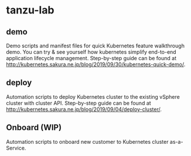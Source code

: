 # tanzu-lab

## demo
Demo scripts and manifest files for quick Kubernetes feature walkthrough demo. You can try & see yourself how kubernetes simplify end-to-end application lifecycle management.
Step-by-step guide can be found at http://kubernetes.sakura.ne.jp/blog/2019/09/30/kubernetes-quick-demo/.

## deploy
Automation scripts to deploy Kubernetes cluster to the existing vSphere cluster with cluster API.
Step-by-step guide can be found at http://kubernetes.sakura.ne.jp/blog/2019/09/04/deploy-cluster/.

## Onboard (WIP)
Automation scripts to onboard new customer to Kubernetes cluster as-a-Service. 
